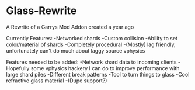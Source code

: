 # Glass-Rewrite
A Rewrite of a Garrys Mod Addon created a year ago

Currently Features:
-Networked shards
-Custom collision
-Ability to set color/material of shards
-Completely procedural
-(Mostly) lag friendly, unfortunately can't do much about laggy source vphysics

Features needed to be added:
-Network shard data to incoming clients
-Hopefully some vphysics hackery I can do to improve performance with large shard piles
-Different break patterns
-Tool to turn things to glass
-Cool refractive glass material
-(Dupe support?)
